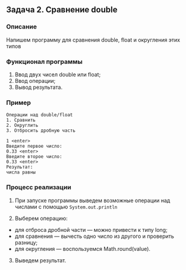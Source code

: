 ## Задача 2. Сравнение double

### Описание
Напишем программу для сравнения double, float и округления этих типов

### Функционал программы
1. Ввод двух чисел double или float;
2. Ввод операции;
3. Вывод результата.

### Пример
```
Операции над double/float
1. Сравнить
2. Округлить
3. Отбросить дробную часть

1 <enter>
Введите первое число:
0.33 <enter>
Введите второе число:
0.33 <enter>
Результат:
числа равны
```

### Процесс реализации
1. При запуске программы выведем возможные операции над числами с помощью `System.out.println`

2. Выберем операцию:
  - для отброса дробной части — можно привести к типу long;
  - для сравнения — вычесть одно число из другого и проверить разницу;
  - для округления — воспользуемся Math.round(value).

3. Выведем результат.

